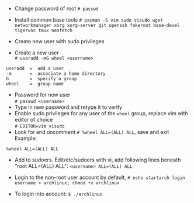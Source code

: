 - Change password of root
`# passwd`

- Install common base tools
`# pacman -S vim sudo visudo wget networkmanager xorg xorg-server git openssh fakeroot base-devel tigervnc tmux neofetch`

- Create new user with sudo privileges  
- Create a new user  
`# useradd -mG wheel <username>`  
```
useradd  =  add a user
-m       =  associate a home directory
G        =  specify a group
wheel    =  group name
```
- Password for new user  
`# passwd <username>`  
- Type in new password and retype it to verify  
- Enable sudo privileges for any user of the `wheel` group, replace vim with editor of choice  
`# EDITOR=vim visudo`  
- Look for and uncomment `# %wheel ALL=(ALL) ALL`, save and exit  
  Example:  
```
%wheel ALL=(ALL) ALL
```

- Add <username> to sudoers. Edit/etc/sudoers with vi, add following lines beneath "root ALL=(ALL) ALL":
`<username> ALL=(ALL) ALL`

- Login to the non-root user account by default,
`# echo startarch login username > archlinux; chmod +x archlinux`

- To login into account:
`$ ./archlinux`
